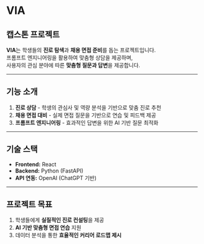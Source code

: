 # VIA  

## 캡스톤 프로젝트  

**VIA**는 학생들의 **진로 탐색**과 **채용 면접 준비**를 돕는 프로젝트입니다.  
프롬프트 엔지니어링을 활용하여 맞춤형 상담을 제공하며,  
사용자의 관심 분야에 따른 **맞춤형 질문과 답변**을 제공합니다.  

---

## 기능 소개  
1. **진로 상담** - 학생의 관심사 및 역량 분석을 기반으로 맞춤 진로 추천  
2. **채용 면접 대비** - 실제 면접 질문을 기반으로 연습 및 피드백 제공  
3. **프롬프트 엔지니어링** - 효과적인 답변을 위한 AI 기반 질문 최적화  

---

## 기술 스택  
- **Frontend:** React  
- **Backend:** Python (FastAPI)  
- **API 연동:** OpenAI (ChatGPT 기반)  

---

## 프로젝트 목표  
1. 학생들에게 **실질적인 진로 컨설팅**을 제공  
2. **AI 기반 맞춤형 면접 연습** 지원  
3. 데이터 분석을 통한 **효율적인 커리어 로드맵 제시**  

